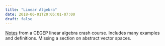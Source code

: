 ```yaml
---
title: "Linear Algebra"
date: 2018-06-01T20:05:01-07:00
draft: false
---
```


[Notes](../../documents/Linear_Algebra_Tutorial.pdf) from a CEGEP linear algebra crash course. Includes many examples and definitions. Missing a section on abstract vector spaces.
